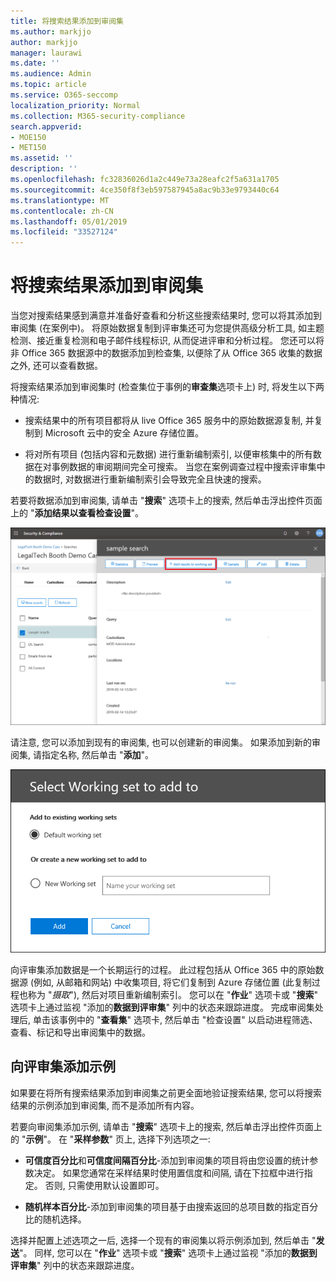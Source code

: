 ```yaml
---
title: 将搜索结果添加到审阅集
ms.author: markjjo
author: markjjo
manager: laurawi
ms.date: ''
ms.audience: Admin
ms.topic: article
ms.service: O365-seccomp
localization_priority: Normal
ms.collection: M365-security-compliance
search.appverid:
- MOE150
- MET150
ms.assetid: ''
description: ''
ms.openlocfilehash: fc32836026d1a2c449e73a28eafc2f5a631a1705
ms.sourcegitcommit: 4ce350f8f3eb597587945a8ac9b33e9793440c64
ms.translationtype: MT
ms.contentlocale: zh-CN
ms.lasthandoff: 05/01/2019
ms.locfileid: "33527124"
---
```

# <a name="add-search-results-to-a-review-set"></a>将搜索结果添加到审阅集

当您对搜索结果感到满意并准备好查看和分析这些搜索结果时, 您可以将其添加到审阅集 (在案例中)。 将原始数据复制到评审集还可为您提供高级分析工具, 如主题检测、接近重复检测和电子邮件线程标识, 从而促进评审和分析过程。 您还可以将非 Office 365 数据源中的数据添加到检查集, 以便除了从 Office 365 收集的数据之外, 还可以查看数据。

将搜索结果添加到审阅集时 (检查集位于事例的**审查集**选项卡上) 时, 将发生以下两种情况:

- 搜索结果中的所有项目都将从 live Office 365 服务中的原始数据源复制, 并复制到 Microsoft 云中的安全 Azure 存储位置。

- 将对所有项目 (包括内容和元数据) 进行重新编制索引, 以便审核集中的所有数据在对事例数据的审阅期间完全可搜索。 当您在案例调查过程中搜索评审集中的数据时, 对数据进行重新编制索引会导致完全且快速的搜索。

若要将数据添加到审阅集, 请单击 "**搜索**" 选项卡上的搜索, 然后单击浮出控件页面上的 "**添加结果以查看检查设置**"。

![向评审集添加数据](../media/c1b4fc00-7a15-4587-b9b0-ce594bb02e4d.png)

请注意, 您可以添加到现有的审阅集, 也可以创建新的审阅集。  如果添加到新的审阅集, 请指定名称, 然后单击 "**添加**"。

![选择评审集](../media/e8c6ab51-da8d-4c39-9b21-26bfdf453fb9.png)

向评审集添加数据是一个长期运行的过程。 此过程包括从 Office 365 中的原始数据源 (例如, 从邮箱和网站) 中收集项目, 将它们复制到 Azure 存储位置 (此复制过程也称为 "*摄取*"), 然后对项目重新编制索引。 您可以在 "**作业**" 选项卡或 "**搜索**" 选项卡上通过监视 "添加的**数据到评审集**" 列中的状态来跟踪进度。 完成审阅集处理后, 单击该事例中的 "**查看集**" 选项卡, 然后单击 "检查设置" 以启动进程筛选、查看、标记和导出审阅集中的数据。

## <a name="add-a-sample-to-a-review-set"></a>向评审集添加示例

如果要在将所有搜索结果添加到审阅集之前更全面地验证搜索结果, 您可以将搜索结果的示例添加到审阅集, 而不是添加所有内容。

若要向审阅集添加示例, 请单击 "**搜索**" 选项卡上的搜索, 然后单击浮出控件页面上的 "**示例**"。 在 "**采样参数**" 页上, 选择下列选项之一:

- **可信度百分比**和**可信度间隔百分比**-添加到审阅集的项目将由您设置的统计参数决定。 如果您通常在采样结果时使用置信度和间隔, 请在下拉框中进行指定。 否则, 只需使用默认设置即可。

- **随机样本百分比**-添加到审阅集的项目基于由搜索返回的总项目数的指定百分比的随机选择。

选择并配置上述选项之一后, 选择一个现有的审阅集以将示例添加到, 然后单击 "**发送**"。 同样, 您可以在 "**作业**" 选项卡或 "**搜索**" 选项卡上通过监视 "添加的**数据到评审集**" 列中的状态来跟踪进度。